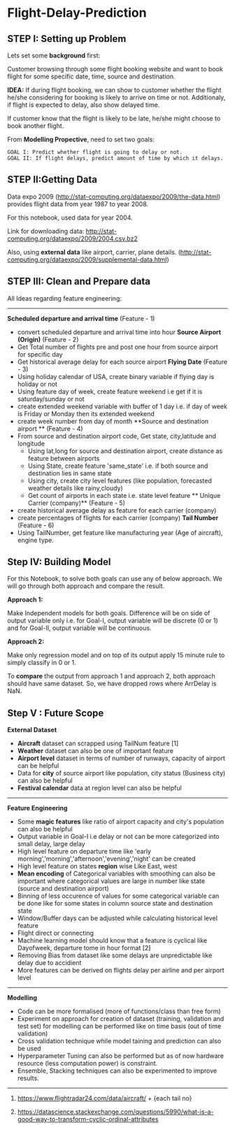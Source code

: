# Flight-Delay-Prediction


## STEP I: Setting up Problem
Lets set some **background** first:

Customer browsing through some flight booking website and want to book flight for some specific date, time, source and destination.

**IDEA:** If during flight booking, we can show to customer whether the flight he/she considering for booking is likely to arrive on time or not. Additionaly, if flight is expected to delay, also show delayed time.

If customer know that the flight is likely to be late, he/she might choose to book another flight.

From **Modelling Propective**, need to set two goals:
    
    GOAL I: Predict whether flight is going to delay or not.
    GOAL II: If flight delays, predict amount of time by which it delays.


## STEP II:Getting Data
Data expo 2009 (http://stat-computing.org/dataexpo/2009/the-data.html) provides flight data from year 1987 to year 2008.

For this notebook, used data for year 2004. 

Link for downloading data: http://stat-computing.org/dataexpo/2009/2004.csv.bz2

Also, using **external data** like airport, carrier, plane details. (http://stat-computing.org/dataexpo/2009/supplemental-data.html)


## STEP III: Clean and Prepare data
All Ideas regarding feature engineering:
****

**Scheduled departure and arrival time** (Feature - 1)
- convert scheduled departure and arrival time into hour
**Source Airport (Origin)** (Feature - 2)     
- Get Total number of flights pre and post one hour from source airport for specific day    
- Get historical average delay for each source airport
**Flying Date**  (Feature - 3)
- Using holiday calendar of USA, create binary variable if flying day is holiday or not
- Using feature day of week, create feature weekend i.e get if it is saturday/sunday or not
- create extended weekend variable with buffer of 1 day i.e. if day of week is Friday or Monday then its  extended weekend
- create week number from day of month
**Source and destination airport ** (Feature - 4)
- From source and destination airport code, Get state, city,latitude and longitude
    - Using lat,long for source and destination airport, create distance as feature between airports
    - Using State, create feature 'same_state' i.e. if both source and destination lies in same state
    - Using city, create city level features (like population, forecasted weather details like rainy,cloudy)
    - Get count of airports in each state i.e. state level feature
** Unique Carrier (company)** (Feature - 5)       
- create historical average delay as feature for each carrier (company)
- create percentages of flights for each carrier (company)
**Tail Number** (Feature - 6)    
- Using TailNumber, get feature like manufacturing year (Age of aircraft), engine type. 

## Step IV: Building  Model 

For this Notebook, to solve both goals can use any of below approach. We will go through both approach and compare the result.

**Approach 1:** 

Make Independent models for both goals. Difference will be on side of output variable only i.e. for Goal-I, output variable will be discrete (0 or 1) and for Goal-II, output variable will be continuous.

**Approach 2:**

Make only regression model and on top of its output apply 15 minute rule to simply classify in 0 or 1.

To **compare** the output from approach 1 and approach 2, both approach should have same dataset. So, we have dropped rows where ArrDelay is NaN.

## Step V : Future Scope
**External Dataset**
- **Aircraft** dataset can scrapped using TailNum feature [1]
- **Weather** dataset can also be one of important feature
- **Airport level** dataset in terms of number of runways, capacity of airport can be helpful
- Data for **city** of source airport like population, city status (Business city) can also be helpful
- **Festival calendar** data at region level can also be helpful 
****
**Feature Engineering**
- Some **magic features** like ratio of airport capacity and city's population can also be helpful
- Output variable in Goal-I i.e delay or not can be more categorized into small delay, large delay
- High level feature on departure time like 'early morning','morning','afternoon','evening','night' can be created
- High level feature on states **region** wise Like East, west
- **Mean encoding** of Categorical variables with smoothing can also be important where categorical values are large in 
number like state (source and destination airport) 
- Binning of less occurence of values for some categorical variable can be done like for some states in column source 
state and destination state
- Window/Buffer days can be adjusted while calculating historical level feature
- Flight direct or connecting
- Machine learning model should know that a feature is cyclical like Dayofweek, departure tome in hour format [2] 
- Removing Bias from dataset like some delays are unpredictable like delay due to accidient
- More features can be derived on  flights delay per airline and per airport level
****
**Modelling**
- Code can be more formalised (more of functions/class than free form)
- Experiment on approach for creation of dataset (training, validation and test set) for modelling can be performed like on time basis (out of time validation)
- Cross validation technique while model taining and prediction can also be used
- Hyperparameter Tuning can also be performed but as of now hardware resource (less computation power) is constraint.
- Ensemble, Stacking techniques can also be experimented to improve results.
****
1) https://www.flightradar24.com/data/aircraft/ + {each tail no}

2) https://datascience.stackexchange.com/questions/5990/what-is-a-good-way-to-transform-cyclic-ordinal-attributes 
